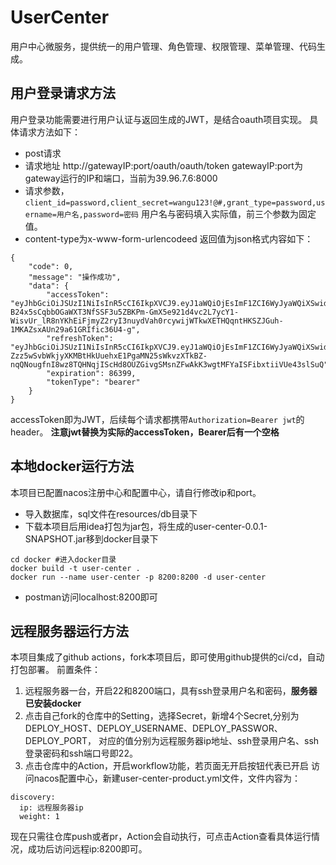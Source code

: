 # UserCenter
用户中心微服务，提供统一的用户管理、角色管理、权限管理、菜单管理、代码生成。
## 用户登录请求方法
用户登录功能需要进行用户认证与返回生成的JWT，是结合oauth项目实现。
具体请求方法如下：
+ post请求
+ 请求地址 http://gatewayIP:port/oauth/oauth/token gatewayIP:port为gateway运行的IP和端口，当前为39.96.7.6:8000
+ 请求参数，`client_id=password,client_secret=wangu123!@#,grant_type=password,username=用户名,password=密码`
用户名与密码填入实际值，前三个参数为固定值。
+ content-type为x-www-form-urlencodeed
返回值为json格式内容如下：
```$xslt
{
    "code": 0,
    "message": "操作成功",
    "data": {
        "accessToken": "eyJhbGciOiJSUzI1NiIsInR5cCI6IkpXVCJ9.eyJ1aWQiOjEsImF1ZCI6WyJyaWQiXSwidXNlcl9uYW1lIjoiemhhbmdzYW4iLCJzY29wZSI6WyJhbGwiXSwiZXhwIjoxNjA0ODMyOTk0LCJhdXRob3JpdGllcyI6W3siYXV0aG9yaXR5IjoiL3N5c1VzZXIvKiJ9LHsiYXV0aG9yaXR5IjoiLyovKiJ9LHsiYXV0aG9yaXR5IjoiL3N5c1VzZXIvb25lIn0seyJhdXRob3JpdHkiOiIvc3lzUGVybWlzc2lvbi8qIn0seyJhdXRob3JpdHkiOiIvKioifSx7ImF1dGhvcml0eSI6Ii9zeXNSb2xlLyoifV0sImp0aSI6ImNkYmJhOTJjLWYzYjktNDdmYS05ZjgyLTY2M2IwZDRiY2U3YyIsImNsaWVudF9pZCI6InBhc3N3b3JkIn0.fOEMAkI6MUpiLC8Befb5cY9QJbXuakD-B24x5sCqbbOGaWXT3NfSSF3u5ZBKPm-GmX5e921d4vc2L7ycY1-WisvUr_lR8nYKhEiFjmyZ2ryI3nuydVah0rcywijWTkwXETHQqntHKSZJGuh-1MKAZsxAUn29a61GRIfic36U4-g",
        "refreshToken": "eyJhbGciOiJSUzI1NiIsInR5cCI6IkpXVCJ9.eyJ1aWQiOjEsImF1ZCI6WyJyaWQiXSwidXNlcl9uYW1lIjoiemhhbmdzYW4iLCJzY29wZSI6WyJhbGwiXSwiYXRpIjoiY2RiYmE5MmMtZjNiOS00N2ZhLTlmODItNjYzYjBkNGJjZTdjIiwiZXhwIjoxNjA1NjEwNTk0LCJhdXRob3JpdGllcyI6W3siYXV0aG9yaXR5IjoiL3N5c1VzZXIvKiJ9LHsiYXV0aG9yaXR5IjoiLyovKiJ9LHsiYXV0aG9yaXR5IjoiL3N5c1VzZXIvb25lIn0seyJhdXRob3JpdHkiOiIvc3lzUGVybWlzc2lvbi8qIn0seyJhdXRob3JpdHkiOiIvKioifSx7ImF1dGhvcml0eSI6Ii9zeXNSb2xlLyoifV0sImp0aSI6ImZjZWY0NDgwLTMyNDMtNGZiNi1iZDYwLTA2NjJhNGU0ODg0OSIsImNsaWVudF9pZCI6InBhc3N3b3JkIn0.ffFynPoenBilu1HKd39wqHm3YXKyAWD1S2cIcEyo1CY3pm1e5DFEre8j-Zzz5wSvbWkjyXKMBtHkUuehxE1PgaMN25sWkvzXTkBZ-nqQNougfnI8wz8TQHNqjIScHd8OUZGivgSMsnZFwAkK3wgtMFYaISFibxtiiVUe43slSuQ",
        "expiration": 86399,
        "tokenType": "bearer"
    }
}
```
accessToken即为JWT，后续每个请求都携带`Authorization=Bearer jwt`的header。
**注意jwt替换为实际的accessToken，Bearer后有一个空格**
## 本地docker运行方法
本项目已配置nacos注册中心和配置中心，请自行修改ip和port。
+ 导入数据库，sql文件在resources/db目录下
+ 下载本项目后用idea打包为jar包，将生成的user-center-0.0.1-SNAPSHOT.jar移到docker目录下
```$xslt
cd docker #进入docker目录
docker build -t user-center .
docker run --name user-center -p 8200:8200 -d user-center
```
+ postman访问localhost:8200即可
## 远程服务器运行方法
本项目集成了github actions，fork本项目后，即可使用github提供的ci/cd，自动打包部署。
前置条件：
1. 远程服务器一台，开启22和8200端口，具有ssh登录用户名和密码，**服务器已安装docker**
2. 点击自己fork的仓库中的Setting，选择Secret，新增4个Secret,分别为DEPLOY_HOST、DEPLOY_USERNAME、DEPLOY_PASSWOR、DEPLOY_PORT，
对应的值分别为远程服务器ip地址、ssh登录用户名、ssh登录密码和ssh端口号即22。
3. 点击仓库中的Action，开启workflow功能，若页面无开启按钮代表已开启
访问nacos配置中心，新建user-center-product.yml文件，文件内容为：
```$xslt
discovery:
  ip: 远程服务器ip 
  weight: 1
```
现在只需往仓库push或者pr，Action会自动执行，可点击Action查看具体运行情况，成功后访问远程ip:8200即可。